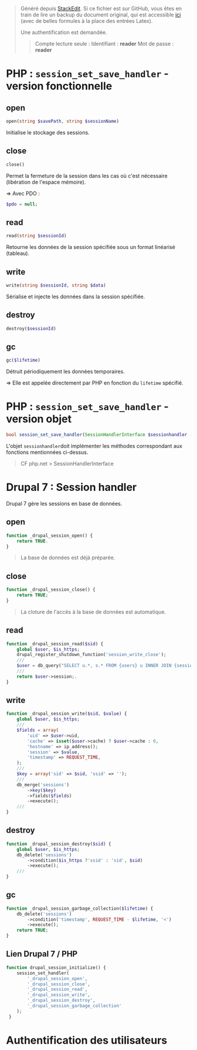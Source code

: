 > Généré depuis [StackEdit](https://stackedit.io/). Si ce fichier est sur GitHub, vous êtes en train de lire un backup du document original, qui est accessible [ici](https://frama.link/aden-iutsd) (avec de belles formules à la place des entrées Latex).
>
> Une authentification est demandée. 
> > Compte lecture seule :
> > Identifiant : **reader**
> > Mot de passe : **reader**


# PHP :  `session_set_save_handler` - version fonctionnelle

## open

``` php
open(string $savePath, string $sessionName)
```

Initialise le stockage des sessions.



## close

```php
close()
```

Permet la fermeture de la session dans les cas où c'est nécessaire (libération de l'espace mémoire).

⇒ Avec PDO : 
```php 
$pdo = null;
```

## read

```php
read(string $sessionId)
```

Retourne les données de la session spécifiée sous un format linéarisé (tableau).

## write

```php
write(string $sessionId, string $data)
```

Sérialise et injecte les données dans la session spécifiée.

## destroy

```php
destroy($sessionId)
```

## gc

```php
gc($lifetime)
```

Détruit périodiquement les données temporaires.

⇒ Elle est appelée directement par PHP en fonction du `lifetime` spécifié.

# PHP :  `session_set_save_handler` - version objet

```php
bool session_set_save_handler(SessionHandlerInterface $sessionhandler [, bool $register_showdown = true ])
```

L'objet `sessionhandler`doit implémenter les méthodes correspondant aux fonctions mentionnées ci-dessus.

> CF php.net > SessionHandlerInterface

# Drupal 7 : Session handler

Drupal 7 gère les sessions en base de données.

## open

```php
function _drupal_session_open() {
	return TRUE.
}
```
> La base de données est déjà préparée.

## close

```php
function _drupal_session_close() {
	return TRUE;
}
```
> La cloture de l'accès à la base de données est automatique.

## read

```php
function _drupal_session_read($sid) {
	global $user, $is_https;
	drupal_register_shutdown_function('session_write_close');
	///
	$user = db_query("SELECT u.*, s.* FROM {users} u INNER JOIN {sessions} s ON u.uid = s.uid WHERE s.sid = :sid", array(':sid' => $sid))->fetchObject();
	///
	return $user->session;.
}
```
## write

```php
function _drupal_session_write($sid, $value) {
	global $user, $is_https;
	///
	$fields = array(
		'uid' => $user->uid,
		'cache' => isset($user->cache) ? $user->cache : 0,
		'hostname' => ip_address();
		'session' => $value,
		'timestamp' => REQUEST_TIME,
	);
	///
	$key = array('sid' => $sid, 'ssid' => '');
	///
	db_merge('sessions')
		->key($key)
		->fields($fields)
		->execute();
	///
}
```

## destroy

```php
function _drupal_session_destroy($sid) {
	global $user, $is_https;
	db_delete('sessions')
		->condition($is_https ?'ssid' : 'sid', $sid)
		->execute();
	///
}
```

## gc

```php
function _drupal_session_garbage_collection($lifetime) {
	db_delete('sessions')
		->condition('timestamp', REQUEST_TIME - $lifetime, '<')
		->execute();
	return TRUE;
}
```

## Lien Drupal 7 / PHP

```php
function drupal_session_initialize() {
	session_set_handler(
		'_drupal_session_open',
		'_drupal_session_close',
		'_drupal_session_read',
		'_drupal_session_write',
		'_drupal_session_destroy',
		'_drupal_session_garbage_collection'
	);
 }
```

# Authentification des utilisateurs


